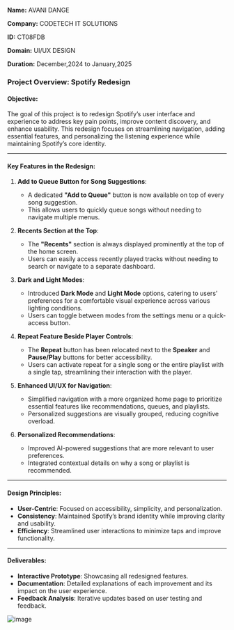 **Name:** AVANI DANGE

**Company:** CODETECH IT SOLUTIONS

**ID:**  CT08FDB

**Domain:** UI/UX DESIGN

**Duration:** December,2024 to January,2025



### Project Overview: Spotify Redesign  

#### Objective:  
The goal of this project is to redesign Spotify’s user interface and experience to address key pain points, improve content discovery, and enhance usability. This redesign focuses on streamlining navigation, adding essential features, and personalizing the listening experience while maintaining Spotify’s core identity.  

---

#### Key Features in the Redesign:  

1. **Add to Queue Button for Song Suggestions**:  
   - A dedicated **"Add to Queue"** button is now available on top of every song suggestion.  
   - This allows users to quickly queue songs without needing to navigate multiple menus.  

2. **Recents Section at the Top**:  
   - The **"Recents"** section is always displayed prominently at the top of the home screen.  
   - Users can easily access recently played tracks without needing to search or navigate to a separate dashboard.  

3. **Dark and Light Modes**:  
   - Introduced **Dark Mode** and **Light Mode** options, catering to users’ preferences for a comfortable visual experience across various lighting conditions.  
   - Users can toggle between modes from the settings menu or a quick-access button.  

4. **Repeat Feature Beside Player Controls**:  
   - The **Repeat** button has been relocated next to the **Speaker** and **Pause/Play** buttons for better accessibility.  
   - Users can activate repeat for a single song or the entire playlist with a single tap, streamlining their interaction with the player.  

5. **Enhanced UI/UX for Navigation**:  
   - Simplified navigation with a more organized home page to prioritize essential features like recommendations, queues, and playlists.  
   - Personalized suggestions are visually grouped, reducing cognitive overload.  

6. **Personalized Recommendations**:  
   - Improved AI-powered suggestions that are more relevant to user preferences.  
   - Integrated contextual details on why a song or playlist is recommended.  

---

#### Design Principles:  
- **User-Centric**: Focused on accessibility, simplicity, and personalization.  
- **Consistency**: Maintained Spotify’s brand identity while improving clarity and usability.  
- **Efficiency**: Streamlined user interactions to minimize taps and improve functionality.  

---

#### Deliverables:  
- **Interactive Prototype**: Showcasing all redesigned features.  
- **Documentation**: Detailed explanations of each improvement and its impact on the user experience.  
- **Feedback Analysis**: Iterative updates based on user testing and feedback.  

![image](https://github.com/user-attachments/assets/757929c2-6ee0-4958-8b06-948a63a1c173)
